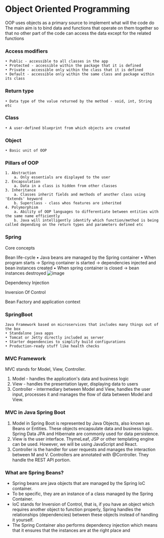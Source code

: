 # Object Oriented Programming

OOP uses objects as a primary source to implement what will the code do
The main aim is to bind data and functions that operate on them together so that no other part of the code can access the data except for the related functions

### Access modifiers
	• Public - accessible to all classes in the app
	• Protected - accessible within the package that it is defined
	• Private - accessible only within the class that it is defined
	• Default - accessible only within the same class and package within its class

### Return type
	• Data type of the value returned by the method - void, int, String etc

### Class
	• A user-defined blueprint from which objects are created

### Object
	• Basic unit of OOP

### Pillars of OOP
	1. Abstraction
		a. Only essentials are displayed to the user
	2. Encapsulation
		a. Data in a class is hidden from other classes
	3. Inheritance
		a. Classes inherit fields and methods of another class using 'Extends' keyword
		b. Superclass - class whos features are inherited
	4. Polymorphism
		a. Ability of OOP languages to differentiate between entities with the same name efficiently
		b. Java will intelligently identify which function/method is being called depending on the return types and parameters defined etc

  ### Spring
  Core concepts

Bean life-cycle
	• Java beans are managed by the Spring container
	• When program starts -> Spring container is started -> dependencies injected and bean instances created
	• When spring container is closed -> bean instances destroyed
![image](https://github.com/user-attachments/assets/72d521a0-2a7b-43ae-a449-4094444dee3c)


Dependency Injection

Inversion Of Control

Bean Factory and application context

 ### SpringBoot
    Java Framework based on microservices that includes many things out of the box
  	• Standalone java apps
  	• Tomcat or Jetty directly included as server
  	• Starter dependencies to simplify build configurations
    • Production-ready stuff like health checks
### MVC Framework
MVC stands for Model, View, Controller.
1. Model - handles the application's data and business logic
2. View - handles the presentation layer, displaying data to users
3. Controller - intermediary between Model and View, handles the user input, processes it and manages the flow of data between Model and View.

### MVC in Java Spring Boot
1. Model in Spring Boot is represented by Java Objects, also known as Beans or Entities. These objects encapsulate data and business logic. 
Spring Data JPA and Hibernate are commonly used for data persistence.
2. View is the user interface. ThymeLeaf, JSP or other templating engine can be used. However, we will be using JavaScript and React.
3. Controller is the handler for user requests and manages the interaction between M and V.
Controllers are annotated with @Controller. They handle the REST API portion.


### What are Spring Beans?
- Spring beans are java objects that are managed by the Spring IoC container.
- To be specific, they are an instance of a class managed by the Spring Container.
- IoC stands for Inversion of Control, that is, if you have an object which requires another object to function properly, Spring handles the relationships (dependencies) between these objects instead of handling it yourself.
- The Spring Container also performs dependency injection which means that it ensures that the instances are at the right place and 
